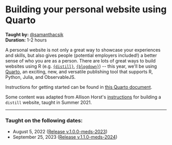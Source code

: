 # Building your personal website using Quarto
**Taught by:** [@samanthacsik](https://github.com/samanthacsik)  
**Duration:** 1-2 hours

A personal website is not only a great way to showcase your experiences and skills, but also gives people (potential employers included!) a better sense of who you are as a person. There are lots of great ways to build websites using R (e.g. [`{distill}`](https://rstudio.github.io/distill/website.html), [`{blogdown}`](https://bookdown.org/yihui/blogdown/)) -- this year, we'll be using [Quarto](https://quarto.org/docs/websites/), an exciting, new, and versatile publishing tool that supports R, Python, Julia, and ObservableJS.

Instructions for getting started can be found in [this Quarto document](https://ucsb-meds.github.io/creating-quarto-websites/).

Some content was adapted from Allison Horst's [instructions](https://docs.google.com/document/d/1c0SZiVvp32UTJ9sK_yVjI8ou6pVdFRXsY2236tiTA1c/edit) for building a `distill` website, taught in Summer 2021.

---

### Taught on the following dates:
- August 5, 2022 ([Release v.1.0.0-meds-2023](https://github.com/UCSB-MEDS/creating-quarto-websites/releases/tag/v1.0.0-meds-2023))
- September 25, 2023 ([Release v.1.1.0-meds-2024](https://github.com/UCSB-MEDS/creating-quarto-websites/releases/tag/v1.1.0-meds-2024))


